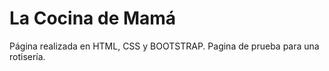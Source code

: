 # La Cocina de Mamá
 Página realizada en HTML, CSS y BOOTSTRAP. Pagina de prueba para una rotisería.
